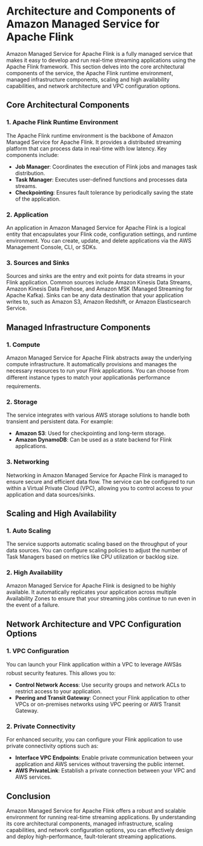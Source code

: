 # Architecture and Components of Amazon Managed Service for Apache Flink

Amazon Managed Service for Apache Flink is a fully managed service that makes it easy to develop and run real-time streaming applications using the Apache Flink framework. This section delves into the core architectural components of the service, the Apache Flink runtime environment, managed infrastructure components, scaling and high availability capabilities, and network architecture and VPC configuration options.

## Core Architectural Components

### 1. **Apache Flink Runtime Environment**

The Apache Flink runtime environment is the backbone of Amazon Managed Service for Apache Flink. It provides a distributed streaming platform that can process data in real-time with low latency. Key components include:

- **Job Manager**: Coordinates the execution of Flink jobs and manages task distribution.
- **Task Manager**: Executes user-defined functions and processes data streams.
- **Checkpointing**: Ensures fault tolerance by periodically saving the state of the application.

### 2. **Application**

An application in Amazon Managed Service for Apache Flink is a logical entity that encapsulates your Flink code, configuration settings, and runtime environment. You can create, update, and delete applications via the AWS Management Console, CLI, or SDKs.

### 3. **Sources and Sinks**

Sources and sinks are the entry and exit points for data streams in your Flink application. Common sources include Amazon Kinesis Data Streams, Amazon Kinesis Data Firehose, and Amazon MSK (Managed Streaming for Apache Kafka). Sinks can be any data destination that your application writes to, such as Amazon S3, Amazon Redshift, or Amazon Elasticsearch Service.

## Managed Infrastructure Components

### 1. **Compute**

Amazon Managed Service for Apache Flink abstracts away the underlying compute infrastructure. It automatically provisions and manages the necessary resources to run your Flink applications. You can choose from different instance types to match your applicationâs performance requirements.

### 2. **Storage**

The service integrates with various AWS storage solutions to handle both transient and persistent data. For example:

- **Amazon S3**: Used for checkpointing and long-term storage.
- **Amazon DynamoDB**: Can be used as a state backend for Flink applications.

### 3. **Networking**

Networking in Amazon Managed Service for Apache Flink is managed to ensure secure and efficient data flow. The service can be configured to run within a Virtual Private Cloud (VPC), allowing you to control access to your application and data sources/sinks.

## Scaling and High Availability

### 1. **Auto Scaling**

The service supports automatic scaling based on the throughput of your data sources. You can configure scaling policies to adjust the number of Task Managers based on metrics like CPU utilization or backlog size.

### 2. **High Availability**

Amazon Managed Service for Apache Flink is designed to be highly available. It automatically replicates your application across multiple Availability Zones to ensure that your streaming jobs continue to run even in the event of a failure.

## Network Architecture and VPC Configuration Options

### 1. **VPC Configuration**

You can launch your Flink application within a VPC to leverage AWSâs robust security features. This allows you to:

- **Control Network Access**: Use security groups and network ACLs to restrict access to your application.
- **Peering and Transit Gateway**: Connect your Flink application to other VPCs or on-premises networks using VPC peering or AWS Transit Gateway.

### 2. **Private Connectivity**

For enhanced security, you can configure your Flink application to use private connectivity options such as:

- **Interface VPC Endpoints**: Enable private communication between your application and AWS services without traversing the public internet.
- **AWS PrivateLink**: Establish a private connection between your VPC and AWS services.

## Conclusion

Amazon Managed Service for Apache Flink offers a robust and scalable environment for running real-time streaming applications. By understanding its core architectural components, managed infrastructure, scaling capabilities, and network configuration options, you can effectively design and deploy high-performance, fault-tolerant streaming applications.